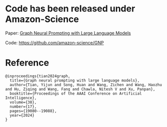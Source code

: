 # Code has been released under Amazon-Science

Paper: [Graph Neural Prompting with Large Language Models](https://arxiv.org/abs/2309.15427)

Code: https://github.com/amazon-science/GNP


# Reference

```
@inproceedings{tian2024graph,
  title={Graph neural prompting with large language models},
  author={Tian, Yijun and Song, Huan and Wang, Zichen and Wang, Haozhu and Hu, Ziqing and Wang, Fang and Chawla, Nitesh V and Xu, Panpan},
  booktitle={Proceedings of the AAAI Conference on Artificial Intelligence},
  volume={38},
  number={17},
  pages={19080--19088},
  year={2024}
}
```
